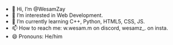 - 👋 Hi, I’m @WesamZay
- 👀 I’m interested in Web Development.
- 🌱 I’m currently learning C++, Python, HTML5, CSS, JS.
- 📫 How to reach me: w.wesam.m on discord, wesamz_. on insta.
- 😄 Pronouns: He/him

<!---
WesamZay/WesamZay is a ✨ special ✨ repository because its `README.md` (this file) appears on your GitHub profile.
You can click the Preview link to take a look at your changes.
--->
